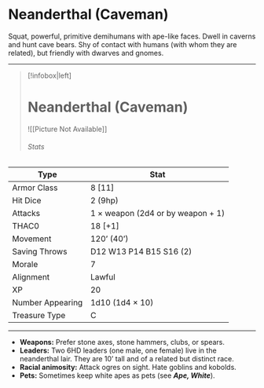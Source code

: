 # Neanderthal (Caveman)

Squat, powerful, primitive demihumans with ape-like faces. Dwell in caverns and hunt cave bears. Shy of contact with humans (with whom they are related), but friendly with dwarves and gnomes.

------
> [!infobox|left] 
>  # Neanderthal (Caveman)
>  ![[Picture Not Available]] 
>  ###### Stats 
| Type                    | Stat        |
| ---------------- | ------------------------------ | 
| Armor Class     | 8 [11]                            |
| Hit Dice         | 2 (9hp)                           |
| Attacks          | 1 × weapon (2d4 or by weapon + 1) |
| THAC0            | 18 [+1]                           |
| Movement         | 120’ (40’)                        |
| Saving Throws    | D12 W13 P14 B15 S16 (2)           |
| Morale           | 7                                 |
| Alignment        | Lawful                            |
| XP               | 20                                |
| Number Appearing | 1d10 (1d4 × 10)                   |
| Treasure Type    | C                                 |

------

- **Weapons:** Prefer stone axes, stone hammers, clubs, or spears.
- **Leaders:** Two 6HD leaders (one male, one female) live in the neanderthal lair. They are 10’ tall and of a related but distinct race.
- **Racial animosity:** Attack ogres on sight. Hate goblins and kobolds.
- **Pets:** Sometimes keep white apes as pets (see ***Ape, White***).